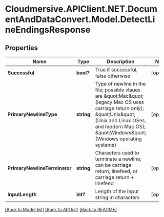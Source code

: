 # Cloudmersive.APIClient.NET.DocumentAndDataConvert.Model.DetectLineEndingsResponse
## Properties

Name | Type | Description | Notes
------------ | ------------- | ------------- | -------------
**Successful** | **bool?** | True if successful, false otherwise | [optional] 
**PrimaryNewlineType** | **string** | Type of newline in the file; possible vlaues are \&quot;Mac\&quot; (legacy Mac OS uses carriage return only); \&quot;Unix\&quot; (Unix and Linux OSes, and modern Mac OS); \&quot;Windows\&quot; (Windows operating systems) | [optional] 
**PrimaryNewlineTerminator** | **string** | Characters used to terminate a newline; can be carriage return, linefeed, or carriage return + linefeed | [optional] 
**InputLength** | **int?** | Length of the input string in characters | [optional] 

[[Back to Model list]](../README.md#documentation-for-models) [[Back to API list]](../README.md#documentation-for-api-endpoints) [[Back to README]](../README.md)

